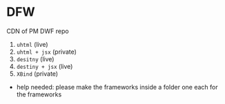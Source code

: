 # DFW
CDN of PM DWF repo
1. `uhtml` (live)
2. `uhtml + jsx` (private)
3. `desitny` (live)
4. `destiny + jsx` (live)
5. `XBind` (private)
  
+ help needed: please make the frameworks inside a folder one each for the frameworks
  
  
